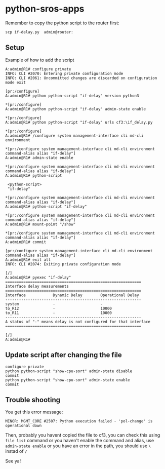 # python-sros-apps

Remember to copy the python script to the router first:
```
scp if-delay.py  admin@router:
```

## Setup
Example of how to add the script

```
A:admin@R1# configure private
INFO: CLI #2070: Entering private configuration mode
INFO: CLI #2061: Uncommitted changes are discarded on configuration mode exit

[pr:/configure]
A:admin@R1# python python-script "if-delay" version python3

*[pr:/configure]
A:admin@R1# python python-script "if-delay" admin-state enable

*[pr:/configure]
A:admin@R1# python python-script "if-delay" urls cf3:\if_delay.py

*[pr:/configure]
A:admin@R1# /configure system management-interface cli md-cli environment

*[pr:/configure system management-interface cli md-cli environment command-alias alias "if-delay"]
A:admin@R1# admin-state enable

*[pr:/configure system management-interface cli md-cli environment command-alias alias "if-delay"]
A:admin@R1# python-script

 <python-script>
 "if-delay"

*[pr:/configure system management-interface cli md-cli environment command-alias alias "if-delay"]
A:admin@R1# python-script "if-delay"

*[pr:/configure system management-interface cli md-cli environment command-alias alias "if-delay"]
A:admin@R1# mount-point "/show"

*[pr:/configure system management-interface cli md-cli environment command-alias alias "if-delay"]
A:admin@R1# commit

[pr:/configure system management-interface cli md-cli environment command-alias alias "if-delay"]
A:admin@R1# exit all
INFO: CLI #2074: Exiting private configuration mode

[/]
A:admin@R1# pyexec "if-delay"
============================================================
Interface delay measurements
============================================================
Interface            Dynamic Delay        Operational Delay
------------------------------------------------------------
system               -                    -
to_R12               -                    10000
to_R11               -                    10000
------------------------------------------------------------
A status of "-" means delay is not configured for that interface
============================================================

[/]
A:admin@R1#
```

## Update script after changing the file

```
configure private
python python-script "show-cpu-sort" admin-state disable
commit
python python-script "show-cpu-sort" admin-state enable
commit
```
## Trouble shooting
You get this error message:
```
MINOR: MGMT_CORE #2507: Python execution failed - 'pol-change' is operational down
```

Then, probably you havent copied the file to cf3, you can check this using ```file list``` command
or you haven't enable the command and alias, use ```admin-state enable```
or you have an error in the path, you should use ```\``` instad of ```/```

See ya!